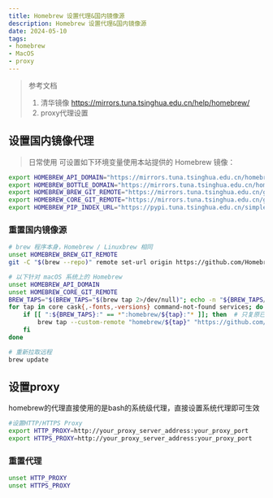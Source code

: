 ```yaml
---
title: Homebrew 设置代理&国内镜像源
description: Homebrew 设置代理&国内镜像源
date: 2024-05-10
tags:
- homebrew
- MacOS
- proxy
---
```


> 参考文档
> 1. 清华镜像 https://mirrors.tuna.tsinghua.edu.cn/help/homebrew/
> 2. proxy代理设置

## 设置国内镜像代理

>    日常使用 可设置如下环境变量使用本站提供的 Homebrew 镜像：
```Bash
export HOMEBREW_API_DOMAIN="https://mirrors.tuna.tsinghua.edu.cn/homebrew-bottles/api"
export HOMEBREW_BOTTLE_DOMAIN="https://mirrors.tuna.tsinghua.edu.cn/homebrew-bottles"
export HOMEBREW_BREW_GIT_REMOTE="https://mirrors.tuna.tsinghua.edu.cn/git/homebrew/brew.git"
export HOMEBREW_CORE_GIT_REMOTE="https://mirrors.tuna.tsinghua.edu.cn/git/homebrew/homebrew-core.git"
export HOMEBREW_PIP_INDEX_URL="https://pypi.tuna.tsinghua.edu.cn/simple"
```
### 重置国内镜像源
```Bash
# brew 程序本身，Homebrew / Linuxbrew 相同
unset HOMEBREW_BREW_GIT_REMOTE
git -C "$(brew --repo)" remote set-url origin https://github.com/Homebrew/brew

# 以下针对 macOS 系统上的 Homebrew
unset HOMEBREW_API_DOMAIN
unset HOMEBREW_CORE_GIT_REMOTE
BREW_TAPS="$(BREW_TAPS="$(brew tap 2>/dev/null)"; echo -n "${BREW_TAPS//$'\n'/:}")"
for tap in core cask{,-fonts,-versions} command-not-found services; do
    if [[ ":${BREW_TAPS}:" == *":homebrew/${tap}:"* ]]; then  # 只复原已安装的 Tap
        brew tap --custom-remote "homebrew/${tap}" "https://github.com/Homebrew/homebrew-${tap}"
    fi
done

# 重新拉取远程
brew update
```

## 设置proxy
homebrew的代理直接使用的是bash的系统级代理，直接设置系统代理即可生效
```Bash
#设置HTTP/HTTPS Proxy
export HTTP_PROXY=http://your_proxy_server_address:your_proxy_port
export HTTPS_PROXY=http://your_proxy_server_address:your_proxy_port
```
### 重置代理
```Bash
unset HTTP_PROXY
unset HTTPS_PROXY
```
